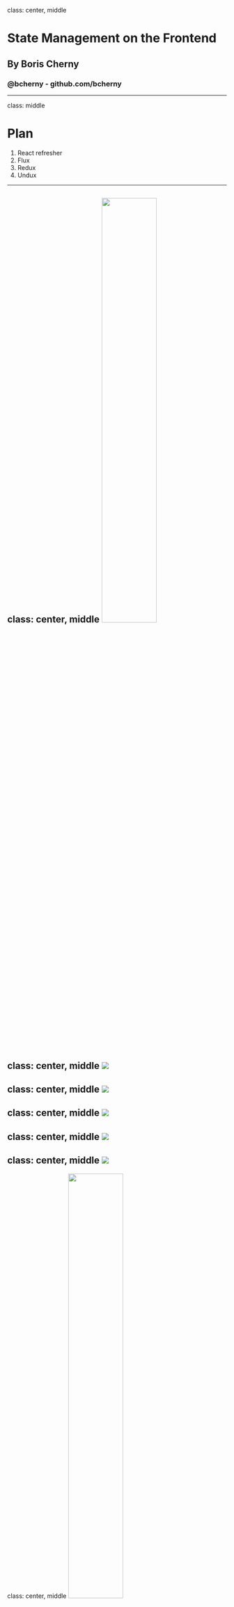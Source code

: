class: center, middle
# State Management on the Frontend
## By Boris Cherny
### @bcherny - github.com/bcherny
---
class: middle
# Plan
1. React refresher
2. Flux
3. Redux
4. Undux
---
class: center, middle
<img src="images/react.png" width="50%" />
---
class: center, middle
<img src="images/composer.png" class="full"/>
---
class: center, middle
<img src="images/composer-annotated-0.png" class="full"/>
---
class: center, middle
<img src="images/composer-annotated-1.png" class="full"/>
---
class: center, middle
<img src="images/composer-annotated-2.png" class="full"/>
---
class: center, middle
<img src="images/composer-annotated-3.png" class="full"/>
---
class: center, middle
<img src="images/composer-annotated-3.png" width="50%" />
```html
<Composer>
  <Editor>
    <Avatar />
    <Textbox />
  </Editor>
  <Sproutbar />
  <Button />
</Composer>
```
---
class: center, middle
<img src="images/tree.png" width="80%" />
---
class: center, middle
<img src="images/tree-graphql-0.png" class="full" />
---
class: center, middle
<img src="images/tree-graphql-1.png" class="full" />
---
class: center, middle
<img src="images/tree-graphql-2.png" class="full" />
---
class: center, middle
<img src="images/tree-graphql-3.png" class="full" />
---
class: center, middle
<img src="images/tree-graphql-state-0.png" class="full" />
---
class: center, middle
<img src="images/tree-graphql-state-1.png" class="full" />
---
class: center, middle
<img src="images/tree-graphql-state-2.png" class="full" />
---
class: center, middle
<img src="images/tree-graphql-state-callback-0.png" class="full" />
---
class: center, middle
<img src="images/tree-graphql-state-callback-1.png" class="full" />
---
class: center, middle
<img src="images/tree-graphql-state-callback-2.png" class="full" />
---
class: center, middle
<img src="images/tree-graphql-state-callback-3.png" class="full" />
---
class: center, middle
<img src="images/tree-state-0.png" class="full" />
---
class: center, middle
<img src="images/tree-state-1.png" class="full" />
---
class: center, middle
<img src="images/tree-state-2.png" class="full" />
---
class: center, middle
<img src="images/tree-state-3.png" class="full" />
---
class: center, middle
<img src="images/deep-passing-0.png" />
---
class: center, middle
<img src="images/deep-passing-1.png" />
---
class: center, middle
<img src="images/deep-passing-2.png" />
---
class: center, middle
# 😵😵😵😵😵😵😵😵😵😵😵😵😵😵😵😵😵😵😵😵😵😵😵😵😵😵😵😵😵😵😵😵😵😵😵😵😵😵😵😵😵😵😵😵😵😵😵😵😵😵😵😵😵😵😵😵😵😵😵😵😵😵😵😵😵😵😵😵😵😵😵😵😵😵😵😵😵😵😵😵😵😵😵😵😵😵😵😵😵😵😵😵😵😵😵😵😵😵😵😵😵😵😵😵😵😵😵😵
---
class: center, middle
# Flux
<img src="images/flux.svg" style="margin-top: -100px; width: 30%;" />
---
class: center, middle
<img src="images/tree-flux-0.png" class="full" />
---
class: center, middle
<img src="images/tree-flux-1.png" class="full" />
---
class: center, middle
<img src="images/tree-flux-2.png" class="full" />
---
class: center, middle
<img src="images/tree-flux-3.png" class="full" />
---
class: center, middle
<img src="images/tree-flux-4.png" class="full" />
---
class: center, middle
<img src="images/tree-flux-5.png" class="full" />
---
class: center, middle
<img src="images/tree-flux-6.png" class="full" />
---
class: center, middle
<img src="images/tree-flux-7.png" class="full" />
---
class: center, middle
<img src="images/tree-flux-8.png" class="full" />
---
class: center, middle
<img src="images/tree-flux-9.png" class="full" />
---
class: center, middle
<img src="images/tree-flux-10.png" class="full" />
---
class: center, middle
<img src="images/tree-flux-11.png" class="full" />
---
class: center, middle
## Flux
<img src="images/flux-flow.png" style="width:50%" />
---
class: center, middle
<img src="images/flux-flow-code-0.png" class="full" />
---
class: center, middle
<img src="images/flux-flow-code-1.png" class="full" />
---
class: center, middle
## WHEW.
<img src="images/whew.webp" />
---
class: center, middle
# Let's scale it. <img src="images/like.jpg" style="width:200px;position:relative;bottom:-28px;" />
---
class: center, middle
<img src="images/tree-flux-11.png" class="full" />
---
class: center, middle
<img src="images/tree-flux-scale.png" class="full" />
---
## Flux
- Singleton <font color="orange">Dispatcher</font>
- Lots of <font color="red">Stores</font>
- Describe CUD operations with <font color="red">Actions</font>
- Stores take Actions → mutate their internal state → update the <font color="green">View</font>
---
class: center, middle
<img src="images/redux.png" style="width:50%" />
---
## Redux
- Singleton <font color="red">Store</font>
- Lots of <font color="magenta">Reducers</font>
- Describe CUD operations with <font color="red">Actions</font>
- Reducers take Actions → create a new state for the Store → update the <font color="green">View</font>

## Flux
- Singleton <font color="orange">Dispatcher</font>
- Lots of <font color="red">Stores</font>
- Describe CUD operations with <font color="red">Actions</font>
- Stores take Actions → mutate their internal state → update the <font color="green">View</font>
---
class: center, middle
<img src="images/tree-redux-scale.png" class="full" />
---
class: center, middle
## Redux
<img src="images/redux-flow.png" style="width:50%" />
---
class: center, middle
<img src="images/redux-flow-code-0.png" class="full" />
---
class: center, middle
<img src="images/redux-flow-code-1.png" class="full" />
---
class: center, middle
<img src="images/redux-flow-code-2.png" class="full" />
---
class: center, middle
![](images/complicated.gif)
---
class: center, middle
<img src="images/undux.png" width="45%" />
---
class: center, middle
<img src="images/undux-flow-comparison.png" class="full" />
---
class: center, middle
<img src="images/undux-flow-code.png" class="full" />
---
## Undux
- Lots of <font color="#2a6fe6">Stores</font>
- Use `.get(key)` and `.set(key)(value)` to read and write to them
- <font color="#2a6fe6">Store</font> updates → <font color="green">View</font> updates

<div class="smaller">
  <h2>Redux</h2>
  <ul>
  <li>Singleton <font color="red">Store</font></li>
  <li>Lots of <font color="magenta">Reducers</font></li>
  <li>Describe CUD operations with <font color="red">Actions</font></li>
  <li>Reducers take Actions → create a new state for the Store → update the <font color="green">View</font></li>
  </ul>

  <h2>Flux</h2>
  <ul>
  <li>Singleton <font color="orange">Dispatcher</font></li>
  <li>Lots of <font color="red">Stores</font></li>
  <li>Describe CUD operations with <font color="red">Actions</font></li>
  <li>Stores take Actions → mutate their internal state → update the <font color="green">View</font></li>
  </ul>
</div>
---
class: center, middle
<img src="images/tree-flux-11.png" class="full" />
---
class: center, middle
<img src="images/tree-undux.png" class="full" />
---
## Undux: features
---
## Undux: features
## 🤭 No boilerplate
---
## Undux: features
## 🤭 No boilerplate
## 😯 100% TYPESAFE
---
## Undux: features
## 🤭 No boilerplate
## 😯 100% TYPESAFE
## 😱 Reactive effects
---
## Undux: features
## 🤭 No boilerplate
## 😯 100% TYPESAFE
## 😱 Reactive effects
## 🤯 Built in logger
---
class: center, middle
## Coming to a www near you soon...
---
class: center, middle
# Thanks!
## @bcherny
## github.com/bcherny/undux
